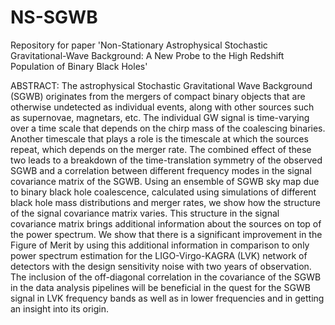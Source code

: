 # NS-SGWB
Repository for paper 'Non-Stationary Astrophysical Stochastic Gravitational-Wave Background: A New Probe to the High Redshift Population of Binary Black Holes'


ABSTRACT: The astrophysical Stochastic Gravitational Wave Background (SGWB) originates from the mergers of compact binary objects that are otherwise undetected as individual events, along with other sources such as supernovae, magnetars, etc. The individual GW signal is time-varying over a time scale that depends on the chirp mass of the coalescing binaries. Another timescale that plays a role is the timescale at which the sources repeat, which depends on the merger rate. The combined effect of these two leads to a breakdown of the time-translation symmetry of the observed SGWB and a correlation between different frequency modes in the signal covariance matrix of the SGWB. Using an ensemble of SGWB sky map due to binary black hole coalescence, calculated using simulations of different black hole mass distributions and merger rates, we show how the structure of the signal covariance matrix varies. This structure in the signal covariance matrix brings additional information about the sources on top of the power spectrum. We show that there is a significant improvement in the Figure of Merit by using this additional information in comparison to only power spectrum estimation for the LIGO-Virgo-KAGRA (LVK) network of detectors with the design sensitivity noise with two years of observation. The inclusion of the off-diagonal correlation in the covariance of the SGWB in the data analysis pipelines will be beneficial in the quest for the SGWB signal in LVK frequency bands as well as in lower frequencies and in getting an insight into its origin.
